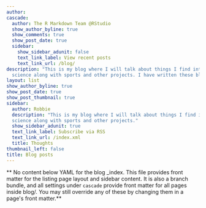```yaml
---
author: 
cascade:
  author: The R Markdown Team @RStudio
  show_author_byline: true
  show_comments: true
  show_post_date: true
  sidebar:
    show_sidebar_adunit: false
    text_link_label: View recent posts
    text_link_url: /blog/
description: "This is my blog where I will talk about things I find interesting, try to help people get started with data
  science along with sports and other projects. I have written these blog posts to clarify my own thoughts on the subject matter but if they have helped you or if you have any questions, please get in touch."
layout: list
show_author_byline: true
show_post_date: true
show_post_thumbnail: true
sidebar:
  author: Robbie
  description: "This is my blog where I will talk about things I find interesting, try to help people get started with Data
  science along with sports and other projects."
  show_sidebar_adunit: true
  text_link_label: Subscribe via RSS
  text_link_url: /index.xml
  title: Thoughts
thumbnail_left: false
title: Blog posts
---
```


** No content below YAML for the blog _index. This file provides front matter for the listing page layout and sidebar content. It is also a branch bundle, and all settings under `cascade` provide front matter for all pages inside blog/. You may still override any of these by changing them in a page's front matter.**
